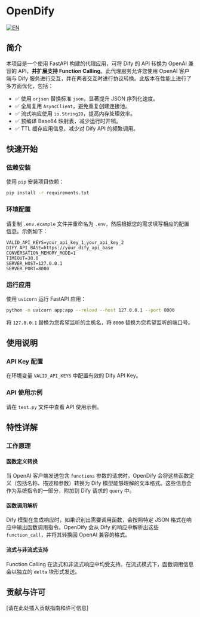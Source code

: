 # OpenDify

[![EN](https://img.shields.io/badge/EN-English%20Version-blue?style=flat&logo=github)](README_EN.md)

## 简介

本项目是一个使用 FastAPI 构建的代理应用，可将 Dify 的 API 转换为 OpenAI 兼容的 API，**并扩展支持 Function Calling**。此代理服务允许您使用 OpenAI 客户端与 Dify 服务进行交互，并在两者交互时进行协议转换。此版本在性能上进行了多方面优化，包括：

- ✅ 使用 `orjson` 替换标准 `json`，显著提升 JSON 序列化速度。
- ✅ 全局复用 `AsyncClient`，避免重复创建连接池。
- ✅ 流式响应使用 `io.StringIO`，提高内存处理效率。
- ✅ 预编译 Base64 映射表，减少运行时开销。
- ✅ TTL 缓存应用信息，减少对 Dify API 的频繁调用。

## 快速开始

### 依赖安装

使用 `pip` 安装项目依赖：

```bash
pip install -r requirements.txt
```

### 环境配置

请复制 `.env.example` 文件并重命名为 `.env`，然后根据您的需求填写相应的配置信息。示例如下：

```env
VALID_API_KEYS=your_api_key_1,your_api_key_2
DIFY_API_BASE=https://your_dify_api_base
CONVERSATION_MEMORY_MODE=1
TIMEOUT=30.0
SERVER_HOST=127.0.0.1
SERVER_PORT=8000
```

### 运行应用

使用 `uvicorn` 运行 FastAPI 应用：

```bash
python -m uvicorn app:app --reload --host 127.0.0.1 --port 8000
```

将 `127.0.0.1` 替换为您希望监听的主机名，将 `8000` 替换为您希望监听的端口号。

## 使用说明

### API Key 配置
在环境变量 `VALID_API_KEYS` 中配置有效的 Dify API Key。

### API 使用示例
请在 `test.py` 文件中查看 API 使用示例。

## 特性详解

### 工作原理

#### 函数定义转换
当 OpenAI 客户端发送包含 `functions` 参数的请求时，OpenDify 会将这些函数定义（包括名称、描述和参数）转换为 Dify 模型能够理解的文本格式。这些信息会作为系统指令的一部分，附加到 Dify 请求的 `query` 中。

#### 函数调用解析
Dify 模型在生成响应时，如果识别出需要调用函数，会按照特定 JSON 格式在响应中输出函数调用指令。OpenDify 会从 Dify 的响应中解析出这些 `function_call`，并将其转换回 OpenAI 兼容的格式。

#### 流式与非流式支持
Function Calling 在流式和非流式响应中均受支持。在流式模式下，函数调用信息会以独立的 `delta` 块形式发送。

## 贡献与许可
[请在此处插入贡献指南和许可信息]
